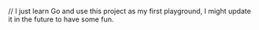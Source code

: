// I just learn Go and use this project as my first playground, I might update it in the future to have some fun.
